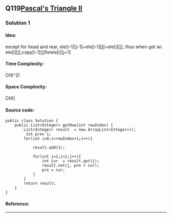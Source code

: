 ## Q119[Pascal's Triangle II](https://leetcode.com/problems/pascals-triangle-ii/) 

### Solution 1
#### Idea:
except for head and rear, ele[i-1][j-1]+ele[i-1][j]=ele[i][j], 
thus when get an ele[i][j],copy[i-1][j]forele[i][j+1]
#### Time Complexity:
O(K^2)
#### Space Complexity:
O(K)
#### Source code:
```
public class Solution {
    public List<Integer> getRow(int rowIndex) {
        List<Integer> result  = new ArrayList<Integer>();
         int pre= 1;
        for(int i=0;i<rowIndex+1;i++){
            
            result.add(1);
            
            for(int j=1;j<i;j++){
                int cur  = result.get(j);               
                result.set(j, pre + cur);
                pre = cur;
            }
        }
        return result;
    }
}
```
#### Reference:

---

